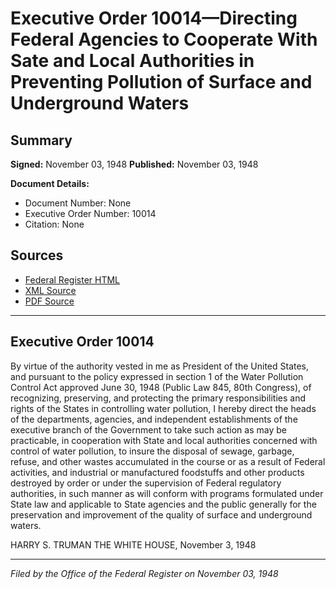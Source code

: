 # Executive Order 10014—Directing Federal Agencies to Cooperate With Sate and Local Authorities in Preventing Pollution of Surface and Underground Waters

## Summary

**Signed:** November 03, 1948
**Published:** November 03, 1948

**Document Details:**
- Document Number: None
- Executive Order Number: 10014
- Citation: None

## Sources
- [Federal Register HTML](https://www.presidency.ucsb.edu/documents/executive-order-10014-directing-federal-agencies-cooperate-with-sate-and-local-authorities)
- [XML Source](None)
- [PDF Source](None)

---

## Executive Order 10014

By virtue of the authority vested in me as President of the United States, and pursuant to the policy expressed in section 1 of the Water Pollution Control Act approved June 30, 1948 (Public Law 845, 80th Congress), of recognizing, preserving, and protecting the primary responsibilities and rights of the States in controlling water pollution, I hereby direct the heads of the departments, agencies, and independent establishments of the executive branch of the Government to take such action as may be practicable, in cooperation with State and local authorities concerned with control of water pollution, to insure the disposal of sewage, garbage, refuse, and other wastes accumulated in the course or as a result of Federal activities, and industrial or manufactured foodstuffs and other products destroyed by order or under the supervision of Federal regulatory authorities, in such manner as will conform with programs formulated under State law and applicable to State agencies and the public generally for the preservation and improvement of the quality of surface and underground waters.

HARRY S. TRUMAN
THE WHITE HOUSE,
November 3, 1948

---

*Filed by the Office of the Federal Register on November 03, 1948*
